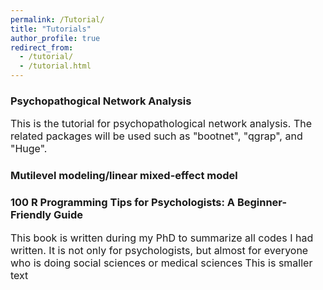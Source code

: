 ```yaml
---
permalink: /Tutorial/
title: "Tutorials"
author_profile: true
redirect_from: 
  - /tutorial/
  - /tutorial.html
---
```



### Psychopathogical Network Analysis
<font size="3">This is the tutorial for psychopathological network analysis. The related packages will be used such as "bootnet", "qgrap", and "Huge".</font>

### Mutilevel modeling/linear mixed-effect model
#### 

### 100 R Programming Tips for Psychologists: A Beginner-Friendly Guide
<font size="3">This book is written during my PhD to summarize all codes I had written. It is not only for psychologists, but almost for everyone who is doing social sciences or medical sciences</font>
<font size="3">This is smaller text</font>

